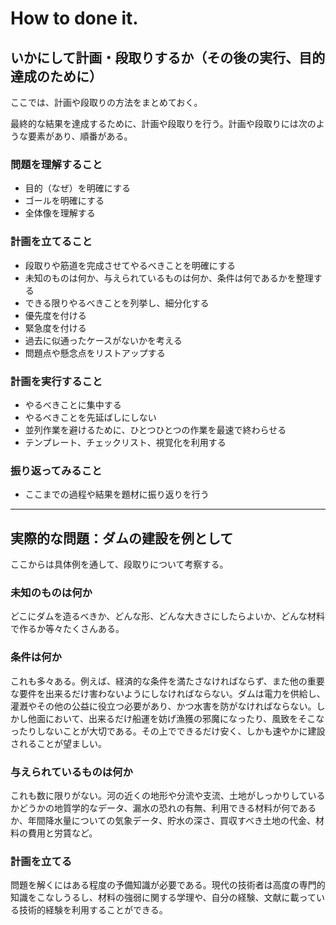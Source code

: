 # How to done it.
## いかにして計画・段取りするか（その後の実行、目的達成のために）

ここでは、計画や段取りの方法をまとめておく。

最終的な結果を達成するために、計画や段取りを行う。計画や段取りには次のような要素があり、順番がある。

### 問題を理解すること
- 目的（なぜ）を明確にする
- ゴールを明確にする
- 全体像を理解する

### 計画を立てること
- 段取りや筋道を完成させてやるべきことを明確にする
- 未知のものは何か、与えられているものは何か、条件は何であるかを整理する
- できる限りやるべきことを列挙し、細分化する
- 優先度を付ける
- 緊急度を付ける
- 過去に似通ったケースがないかを考える
- 問題点や懸念点をリストアップする

### 計画を実行すること
- やるべきことに集中する
- やるべきことを先延ばしにしない
- 並列作業を避けるために、ひとつひとつの作業を最速で終わらせる
- テンプレート、チェックリスト、視覚化を利用する

### 振り返ってみること
- ここまでの過程や結果を題材に振り返りを行う

*****

## 実際的な問題：ダムの建設を例として
ここからは具体例を通して、段取りについて考察する。

### 未知のものは何か
どこにダムを造るべきか、どんな形、どんな大きさにしたらよいか、どんな材料で作るか等々たくさんある。

### 条件は何か
これも多々ある。例えば、経済的な条件を満たさなければならず、また他の重要な要件を出来るだけ害わないようにしなければならない。ダムは電力を供給し、灌漑やその他の公益に役立つ必要があり、かつ水害を防がなければならない。しかし他面において、出来るだけ船運を妨げ漁獲の邪魔になったり、風致をそこなったりしないことが大切である。その上でできるだけ安く、しかも速やかに建設されることが望ましい。

### 与えられているものは何か
これも数に限りがない。河の近くの地形や分流や支流、土地がしっかりしているかどうかの地質学的なデータ、漏水の恐れの有無、利用できる材料が何であるか、年間降水量についての気象データ、貯水の深さ、買収すべき土地の代金、材料の費用と労賃など。

### 計画を立てる
問題を解くにはある程度の予備知識が必要である。現代の技術者は高度の専門的知識をこなしうるし、材料の強弱に関する学理や、自分の経験、文献に載っている技術的経験を利用することができる。
